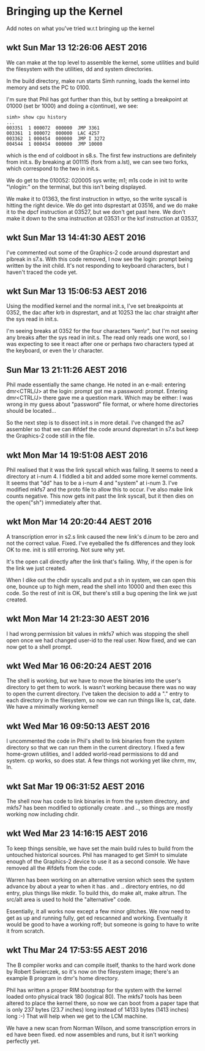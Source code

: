 # Bringing up the Kernel

Add notes on what you've tried w.r.t bringing up the kernel

## wkt Sun Mar 13 12:26:06 AEST 2016

We can make at the top level to assemble the kernel, some utilities
and build the filesystem with the utilities, dd and system directories.

In the build directory, make run starts Simh running, loads the
kernel into memory and sets the PC to 0100.

I'm sure that Phil has got further than this, but by setting a
breakpoint at 01000 (set br 1000) and doiing a c(ontinue), we see:

```
simh> show cpu history
...
003351  1 000072  000000  JMP 3361
003361  1 000072  000000  LAC 4257
003362  1 000454  000000  JMP I 3272
004544  1 000454  000000  JMP 10000
```

which is the end of coldboot in s8.s. The first few instructions
are definitely from init.s. By breaking at 001115 (fork from a.lst),
we can see two forks, which correspond to the two in init.s.

We do get to the 010052: 020005     sys write; m1; m1s
code in init to write "\nlogin:" on the terminal, but this
isn't being displayed.

We make it to 01363, the first instruction in wttyo, so the
write syscall is hitting the right device. We do get into
dsprestart at 03516, and we do make it to the dpcf instruction
at 03527, but we don't get past here. We don't make it down
to the sma instruction at 03531 or the ksf instruction at
03537,

## wkt Sun Mar 13 14:41:30 AEST 2016

I've commented out some of the Graphics-2 code around dsprestart and
pibreak in s7.s. With this code removed, I now see the login: prompt
being written by the init child. It's not responding to keyboard
characters, but I haven't traced the code yet.

## wkt Sun Mar 13 15:06:53 AEST 2016

Using the modified kernel and the normal init.s, I've set breakpoints
at 0352, the dac after krb in dsprestart, and at 10253 the lac char
straight after the sys read in init.s.

I'm seeing breaks at 0352 for the four characters "ken\r", but I'm not
seeing any breaks after the sys read in init.s. The read only reads one
word, so I was expecting to see it react after one or perhaps two characters
typed at the keyboard, or even the \r character.

## Sun Mar 13 21:11:26 AEST 2016

Phil made essentially the same change. He noted in an e-mail: entering
dmr<CTRL/J> at the login: prompt got me a password: prompt. Entering
dmr<CTRL/J> there gave me a question mark. Which may be either: I was wrong
in my guess about "password" file format, or where home directories should
be located...

So the next step is to dissect init.s in more detail. I've changed the as7
assembler so that we can #ifdef the code around dsprestart in s7.s but keep
the Graphics-2 code still in the file.

## wkt Mon Mar 14 19:51:08 AEST 2016

Phil realised that it was the link syscall which was failing. It seems to
need a directory at i-num 4. I fiddled a bit and added some more kernel
comments. It seems that "dd" has to be a i-num 4 and "system" at i-num 3.
I've modified mkfs7 and the proto file to allow this to occur. I've also
make link counts negative. This now gets init past the link syscall, but
it then dies on the open("sh") immediately after that.

## wkt Mon Mar 14 20:20:44 AEST 2016

A transcription error in s2.s link caused the new link's d.inum to be zero
and not the correct value. Fixed. I've eyeballed the fs differences and
they look OK to me. init is still erroring. Not sure why yet.

It's the open call directly after the link that's failing. Why, if the open
is for the link we just created.

When I dike out the chdir syscalls and put a sh in system, we can open this
one, bounce up to high mem, read the shell into 10000 and then exec this
code. So the rest of init is OK, but there's still a bug opening the link
we just created.

## wkt Mon Mar 14 21:23:30 AEST 2016
I had wrong permission bit values in mkfs7 which was stopping the shell
open once we had changed user-id to the real user. Now fixed, and we
can now get to a shell prompt.

## wkt Wed Mar 16 06:20:24 AEST 2016
The shell is working, but we have to move the binaries into the user's directory
to get them to work. ls wasn't working because there was no way to open the current
directory. I've taken the decision to add a "." entry to each directory in the filesystem,
so now we can run things like ls, cat, date. We have a minimally working kernel!

## wkt Wed Mar 16 09:50:13 AEST 2016
I uncommented the code in Phil's shell to link binaries from the
system directory so that we can run them in the current directory.
I fixed a few home-grown utilities, and I added world-read permissions
to dd and system. cp works, so does stat. A few things not working yet
like chrm, mv, ln.

## wkt Sat Mar 19 06:31:52 AEST 2016
The shell now has code to link binaries in from the system directory, and mkfs7 has
been modified to optionally create . and .., so things are mostly working now including
chdir.

## wkt Wed Mar 23 14:16:15 AEST 2016
To keep things sensible, we have set the main build rules to build from
the untouched historical sources. Phil has managed to get SimH to
simulate enough of the Graphics-2 device to use it as a second console.
We have removed all the #ifdefs from the code.

Warren has been working on an alternative version which sees the
system advance by about a year to when it has . and .. directory
entries, no dd entry, plus things like mkdir. To build this, do make alt,
make altrun. The src/alt area is used to hold the "alternative" code.

Essentially, it all works now except a few minor glitches. We now need
to get as up and running fully, get ed rescanned and working. Eventually
it would be good to have a working roff; but someone is going to have
to write it from scratch.

## wkt Thu Mar 24 17:53:55 AEST 2016
The B compiler works and can compile itself, thanks to the hard work
done by Robert Swierczek, so it's now on the filesystem image; there's
an example B program in dmr's home directory.

Phil has written a proper RIM bootstrap for the system with the kernel
loaded onto physical track 180 (logical 80). The mkfs7 tools has been
altered to place the kernel there, so now we can boot from a paper tape that
is only 237 bytes (23.7 inches) long instead of 14133 bytes (1413 inches)
long :-) That will help when we get to the LCM machine.

We have a new scan from Norman Wilson, and some transcription errors in
ed have been fixed. ed now assembles and runs, but it isn't working
perfectly yet.
